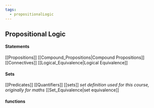 ```yaml
---
tags:
  - propositionalLogic
---
```

## Propositional Logic
#### Statements
[[Propositions]]
[[Compound_Propositions|Compound Propositions]]
[[Connectives]]
[[Logical_Equivalence|Logical Equivalence]]
#### Sets
[[Predicates]]
[[Quantifiers]]
[[sets]] *set definition used for this course, originally for maths*
[[Set_Equivalence|set equivalence]]
#### functions
